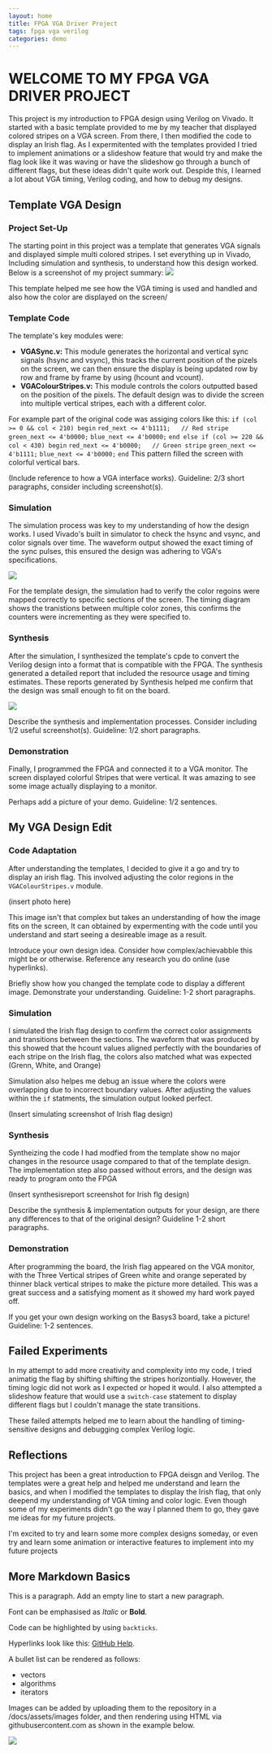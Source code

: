 ```yaml
---
layout: home
title: FPGA VGA Driver Project
tags: fpga vga verilog
categories: demo
---
```

# **WELCOME TO MY FPGA VGA DRIVER PROJECT**
This project is my introduction to FPGA design using Verilog on Vivado. It started with a basic template provided to me by my teacher that displayed colored stripes on a VGA screen. From there, I then modified the code to display an Irish flag. As I expermitented with the templates provided I tried to implement animations or a slideshow feature that would try and make the flag look like it was waving or have the slideshow go through a bunch of different flags, but these ideas didn't quite work out. Despide this, I learned a lot about VGA timing, Verilog coding, and how to debug my designs.
## **Template VGA Design**
### **Project Set-Up**
The starting point in this project was a template that generates VGA signals and displayed simple multi colored stripes. I set everything up in Vivado, Including simulation and synthesis, to understand how this design worked. Below is a screenshot of my project summary:
<img src="https://raw.githubusercontent.com/sean-maloney/SOCBlog/main/docs/assets/images/VGAPrjSum.png">

This template helped me see how the VGA timing is used and handled and also how the color are displayed on the screen/

### **Template Code**
The template's key modules were:
- **VGASync.v:** This module generates the horizontal and vertical sync signals (hsync and vsync), this tracks the current position of the pizels on the screen, we can then ensure the display is being updated row by row and frame by frame by using (hcount and vcount).
- **VGAColourStripes.v:** This module controls the colors outputted based on the position of the pixels. The default design was to divide the screen into multiple vertical stripes, each with a different color.

For example part of the original code was assiging colors like this:
`if (col >= 0 && col < 210) begin`
    `red_next <= 4'b1111;   // Red stripe`
    `green_next <= 4'b0000;`
    `blue_next <= 4'b0000;`
`end else if (col >= 220 && col < 430) begin`
    `red_next <= 4'b0000;   // Green stripe`
    `green_next <= 4'b1111;`
    `blue_next <= 4'b0000;`
`end`
This pattern filled the screen with colorful vertical bars.

(Include reference to how a VGA interface works). Guideline: 2/3 short paragraphs, consider including screenshot(s).
### **Simulation**
The simulation process was key to my understanding of how the design works. I used Vivado's built in simulator to check the hsync and vsync, and color signals over time. The waveform output showed the exact timing of the sync pulses, this ensured the design was adhering to VGA's specifications.

<img src="https://raw.githubusercontent.com/sean-maloney/SOCBlog/main/docs/assets/images/SimInit.png">

For the template design, the simulation had to verify the color regoins were mapped correctly to specific sections of the screen. The timing diagram shows the tranistions between multiple color zones, this confirms the counters were incrementing as they were specified to.

### **Synthesis**
After the simulation, I synthesized the template's cpde to convert the Verilog design into a format that is compatible with the FPGA. The synthesis generated a detailed report that included the resource usage and timing estimates. These reports generated by Synthesis helped me confirm that the design was small enough to fit on the board.

<img src="https://raw.githubusercontent.com/sean-maloney/SOCBlog/main/docs/assets/images/InitSynReport.png">

Describe the synthesis and implementation processes. Consider including 1/2 useful screenshot(s). Guideline: 1/2 short paragraphs.
### **Demonstration**
Finally, I programmed the FPGA and connected it to a VGA monitor. The screen displayed colorful Stripes that were vertical. It was amazing to see some image actually displaying to a monitor.

Perhaps add a picture of your demo. Guideline: 1/2 sentences.

## **My VGA Design Edit**
### **Code Adaptation**
After understanding the templates, I decided to give it a go and try to display an irish flag. This involved adjusting the color regions in the `VGAColourStripes.v` module. 

(insert photo here)

This image isn't that complex but takes an understanding of how the image fits on the screen, It can obtained by expermenting with the code until you understand and start seeing a desireable image as a result.

Introduce your own design idea. Consider how complex/achievabble this might be or otherwise. Reference any research you do online (use hyperlinks).

Briefly show how you changed the template code to display a different image. Demonstrate your understanding. Guideline: 1-2 short paragraphs.

### **Simulation**
I simulated the Irish flag design to confirm the correct color assignments and transitions between the sections. The waveform that was produced by this showed that the hcount values aligned perfectly with the boundaries of each stripe on the Irish flag, the colors also matched what was expected (Grenn, White, and Orange)

Simulation also helpes me debug an issue where the colors were overlapping due to incorrect boundary values. After adjusting the values within the `if` statments, the simulation output looked perfect.

(Insert simulating screenshot of Irish flag design)

### **Synthesis**
Syntheizing the code I had modfied from the template show no major changes in the resource usage compared to that of the template design. The implementation step also passed without errors, and the design was ready to program onto the FPGA

(Insert synthesisreport screenshot for Irish flg design)

Describe the synthesis & implementation outputs for your design, are there any differences to that of the original design? Guideline 1-2 short paragraphs.
### **Demonstration**
After programming the board, the Irish flag appeared on the VGA monitor, with the Three Vertical stripes of Green white and orange seperated by thinner black vertical stripes to make the picture more detailed. This was a great success and a satisfying moment as it showed my hard work payed off.

If you get your own design working on the Basys3 board, take a picture! Guideline: 1-2 sentences.

## **Failed Experiments**
In my attempt to add more creativity and complexity into my code, I tried animatig the flag by shifting shifting the stripes horizontially. However, the timing logic did not work as I expected or hoped it would. I also attempted a slideshow feature that would use a `switch-case` statement to display different flags but I couldn't manage the state transitions.

These failed attempts helped me to learn about the handling of timing-sensitive designs and debugging complex Verilog logic.

## **Reflections**
This project has been a great introduction to FPGA deisgn and Verilog. The templates were a great help and helped me understand and learn the basics, and when I modified the templates to display the Irish flag, that only deepend my understanding of VGA timing and color logic. Even though some of my experiments didn't go the way I planned them to go, they gave me ideas for my future projects.

I'm excited to try and learn some more complex designs someday, or even try and learn some animation or interactive features to implement into my future projects

## **More Markdown Basics**
This is a paragraph. Add an empty line to start a new paragraph.



Font can be emphasised as *Italic* or **Bold**.

Code can be highlighted by using `backticks`.

Hyperlinks look like this: [GitHub Help](https://help.github.com/).

A bullet list can be rendered as follows:
- vectors
- algorithms
- iterators

Images can be added by uploading them to the repository in a /docs/assets/images folder, and then rendering using HTML via githubusercontent.com as shown in the example below.

<img src="https://raw.githubusercontent.com/melgineer/fpga-vga-verilog/main/docs/assets/images/VGAPrjSrcs.png">
